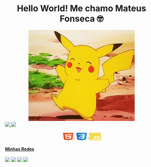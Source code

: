 <div align= "center">
<h1>Hello World! Me chamo Mateus Fonseca 🤓</h1>
</div>

 <div align="center"> 
    <img height="300em" width="350em" src="pikachu-dancing.gif"/>
 </div>

<div>
  <a/href="https://github.com/YoSouza">
    <img height="180em" src="https://github-readme-stats.vercel.app/api?username=yosouza&show_icons=true&theme=dark&include_all_commits=true&count_private=true"/>
    <img height="180em" src="https://github-readme-stats.vercel.app/api/top-langs?username=yosouza&layout=compact&langs_count=16&theme=dark"/>
  </div>

  <div style="display: inline_block" align="center"><br>
  <img align="center" alt="Matt-HTML" height="25" width="40" src="https://raw.githubusercontent.com/devicons/devicon/master/icons/html5/html5-original.svg">
  <img align="center" alt="Matt-CSS" height="25" width="40" src="https://raw.githubusercontent.com/devicons/devicon/master/icons/css3/css3-original.svg">
  <img align="center" alt="Matt-Js" height="25" width="40" src="https://raw.githubusercontent.com/devicons/devicon/master/icons/javascript/javascript-plain.svg">
</div>

<div> 
   <h4> Minhas Redes </h4>
  <a href="https://www.youtube.com/channel/UCYbWrwhUlm2rA2NYw6FMNDA" target="_blank"><img src="https://img.shields.io/badge/YouTube-FF0000?style=for-the-badge&logo=youtube&logoColor=white" target="_blank"></a>
  <a href = "mailto:mateusfonsecasouza41@gmail.com"><img src="https://img.shields.io/badge/-Gmail-%23333?style=for-the-badge&logo=gmail&logoColor=white" target="_blank"></a>
  <a href="https://www.linkedin.com/in/mateus-fonseca-0375a726b" target="_blank"><img src="https://img.shields.io/badge/-LinkedIn-%230077B5?style=for-the-badge&logo=linkedin&logoColor=white" target="_blank"></a> 
  <a href="https://open.spotify.com/user/yzodtlf4rh1r0ptphvdhuudvu" target="_blank"><img src="https://img.shields.io/badge/Spotify-1ED760?&style=for-the-badge&logo=spotify&logoColor=white" target="_blank"></a>
</div>
